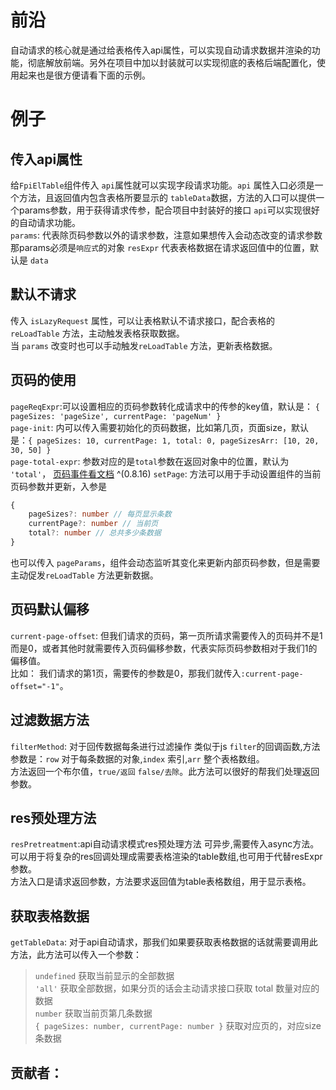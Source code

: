 <!--
 * @Author: mjh
 * @Date: 2023-04-05 00:29:28
 * @LastEditors: mjh
 * @LastEditTime: 2023-09-19 11:37:01
 * @Description: 
-->
# 前沿
自动请求的核心就是通过给表格传入api属性，可以实现自动请求数据并渲染的功能，彻底解放前端。另外在项目中加以封装就可以实现彻底的表格后端配置化，使用起来也是很方便请看下面的示例。

# 例子

## 传入api属性
给`FpiElTable`组件传入 `api`属性就可以实现字段请求功能。`api` 属性入口必须是一个方法，且返回值内包含表格所要显示的 `tableData`数据，方法的入口可以提供一个params参数，用于获得请求传参，配合项目中封装好的接口 `api`可以实现很好的自动请求功能。  
`params`: 代表除页码参数以外的请求参数，注意如果想传入会动态改变的请求参数那params必须是`响应式`的对象
`resExpr` 代表表格数据在请求返回值中的位置，默认是 `data`
<demo src="./api-demos/fpi-table1.vue" ></demo>  

## 默认不请求
传入 `isLazyRequest` 属性，可以让表格默认不请求接口，配合表格的 `reLoadTable` 方法，主动触发表格获取数据。  
当 `params` 改变时也可以手动触发`reLoadTable` 方法，更新表格数据。
<demo src="./api-demos/fpi-table2.vue" ></demo>  

## 页码的使用
`pageReqExpr`:可以设置相应的页码参数转化成请求中的传参的key值，默认是： `{ pageSizes: 'pageSize', currentPage: 'pageNum' }`  
`page-init`: 内可以传入需要初始化的页码数据，比如第几页，页面size，默认是：`{ pageSizes: 10, currentPage: 1, total: 0, pageSizesArr: [10, 20, 30, 50] }`  
`page-total-expr`: 参数对应的是`total`参数在返回对象中的位置，默认为 `'total'`， [页码事件看文档](/page/component/element-plus-expand/table/docs.html#table-events)
 ^(0.8.16) `setPage`:  方法可以用于手动设置组件的当前页码参数并更新，入参是 
```ts
{
    pageSizes?: number // 每页显示条数
    currentPage?: number // 当前页
    total?: number // 总共多少条数据
}
```
也可以传入 `pageParams`，组件会动态监听其变化来更新内部页码参数，但是需要主动促发`reLoadTable` 方法更新数据。
<demo src="./api-demos/fpi-table3.vue" ></demo>  

## 页码默认偏移
`current-page-offset`: 但我们请求的页码，第一页所请求需要传入的页码并不是1而是0，或者其他时就需要传入页码偏移参数，代表实际页码参数相对于我们1的偏移值。  
比如： 我们请求的第1页，需要传的参数是0，那我们就传入`:current-page-offset="-1"`。
<demo src="./api-demos/fpi-table4.vue" ></demo>  

## 过滤数据方法
`filterMethod`: 对于回传数据每条进行过滤操作 类似于js `filter`的回调函数,方法参数是：`row` 对于每条数据的对象,`index` 索引,`arr` 整个表格数组。  
方法返回一个布尔值，`true/返回`  `false/去除`。此方法可以很好的帮我们处理返回参数。
<demo src="./api-demos/fpi-table5.vue" ></demo>  

## res预处理方法
`resPretreatment`:api自动请求模式res预处理方法 可异步,需要传入async方法。  
可以用于将复杂的res回调处理成需要表格渲染的table数组,也可用于代替resExpr参数。  
方法入口是请求返回参数，方法要求返回值为table表格数组，用于显示表格。
<demo src="./api-demos/fpi-table6.vue" ></demo>  

## 获取表格数据
`getTableData`: 对于api自动请求，那我们如果要获取表格数据的话就需要调用此方法，此方法可以传入一个参数：
> `undefined` 获取当前显示的全部数据  
> `'all'` 获取全部数据，如果分页的话会主动请求接口获取 total 数量对应的数据  
> `number` 获取当前页第几条数据  
> `{ pageSizes: number, currentPage: number }` 获取对应页的，对应size条数据
<demo src="./api-demos/fpi-table7.vue" ></demo>  



## 贡献者：

<ContributorView name="马佳辉"></ContributorView>
